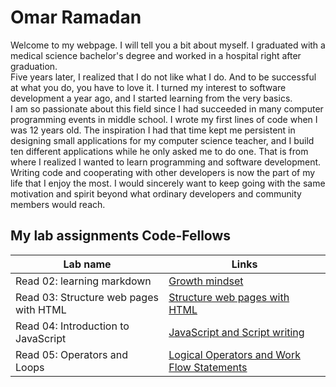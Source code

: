 # Omar Ramadan  

Welcome to my webpage. I will tell you a bit about myself. I graduated with a medical science bachelor's degree and worked in a hospital right after graduation. 
<br> Five years later, I realized that I do not like what I do. And to be successful at what you do, you have to love it. I turned my interest to software development a year ago, and I started learning from the very basics.
<br>
I am so passionate about this field since I had succeeded in many computer programming events in middle school. I wrote my first lines of code when I was 12 years old. The inspiration I had that time kept me persistent in designing small applications for my computer science teacher, and I build ten different applications while he only asked me to do one. That is from where I realized I wanted to learn programming and software development. <br>
Writing code and cooperating with other developers is now the part of my life that I enjoy the most. I would sincerely want to keep going with the same motivation and spirit beyond what ordinary developers and community members would reach.



## My lab assignments Code-Fellows

Lab name | Links
---------|---------
Read 02: learning markdown | [Growth mindset](lab02a.md)
Read 03: Structure web pages with HTML | [Structure web pages with HTML](read03aDesignYourPage.md)
Read 04: Introduction to JavaScript | [JavaScript and Script writing](read04.md)
Read 05: Operators and Loops | [Logical Operators and Work Flow Statements](reading05.md)
